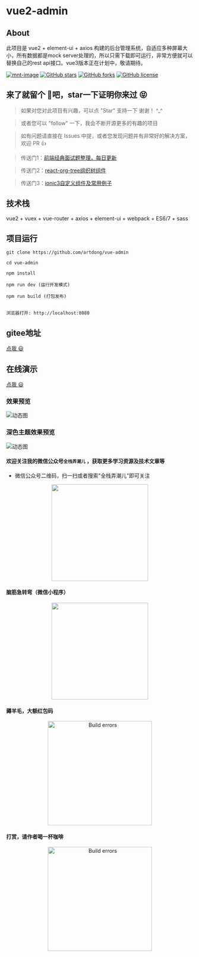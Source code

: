 # vue2-admin

## About

此项目是 vue2 + element-ui + axios 构建的后台管理系统，自适应多种屏幕大小，所有数据都是mock server处理的，所以只需下载即可运行，非常方便就可以替换自己的rest api接口。vue3版本正在计划中，敬请期待。

[![mnt-image](https://img.shields.io/maintenance/yes/2023.svg)](../../commits/develop)
[![GitHub stars](https://img.shields.io/github/stars/artdong/vue-admin.svg)](https://github.com/artdong/vue-admin/stargazers)
[![GitHub forks](https://img.shields.io/github/forks/artdong/vue-admin.svg)](https://github.com/artdong/vue-admin/network)
[![GitHub license](https://img.shields.io/badge/license-MIT-blue.svg)](https://github.com/artdong/vue-admin/blob/develop/LICENSE)


## 来了就留个 :feet:吧，star一下证明你来过  :stuck_out_tongue_closed_eyes:

>  如果对您对此项目有兴趣，可以点 "Star" 支持一下 谢谢！ ^_^

>  或者您可以 "follow" 一下，我会不断开源更多的有趣的项目

>  如有问题请直接在 Issues 中提，或者您发现问题并有非常好的解决方案，欢迎 PR 👍


>  传送门1：[前端经典面试题整理，每日更新](https://github.com/daily-interview/fe-interview)

>  传送门2：[react-org-tree组织树组件](https://github.com/artdong/react-org-tree)

>  传送门3：[ionic3自定义组件及常用例子](https://github.com/artdong/ionic3-awesome)


## 技术栈

vue2 + vuex + vue-router + axios + element-ui + webpack + ES6/7 + sass


## 项目运行

```
git clone https://github.com/artdong/vue-admin

cd vue-admin

npm install

npm run dev (运行开发模式)

npm run build (打包发布)


浏览器打开: http://localhost:8080

```

## gitee地址

[点我 :smiley:](https://gitee.com/artdong/vue-admin)

## 在线演示

[点我 :smiley:](http://blog.artdong.top/vue2-admin)

### 效果预览

![动态图](https://upload-images.jianshu.io/upload_images/3100736-41a17e53122c0609.gif?raw=true)

### 深色主题效果预览

![动态图](https://upload-images.jianshu.io/upload_images/3100736-b0f8985f5dd5f4c7.gif?raw=true)

#### 欢迎关注我的微信公众号`全栈弄潮儿` ，获取更多学习资源及技术文章等

* 微信公众号二维码，扫一扫或者搜索"全栈弄潮儿"即可关注

<p align='center'>
  <img src="https://upload-images.jianshu.io/upload_images/3100736-ddcf3f57a7be2ad1.jpg" width="260px" style="display:inline;">
</p>

#### 脑筋急转弯（微信小程序）

<p align='center'>
  <img src="https://upload-images.jianshu.io/upload_images/3100736-8679464618a2cd66.jpg" width="260px" style="display:inline;">
</p>

#### 薅羊毛，大额红包码

<p align='center'>
<img src='https://upload-images.jianshu.io/upload_images/3100736-e1e4b012ad617601.jpeg?imageMogr2/auto-orient/strip%7CimageView2/2/w/1240' width='280' alt='Build errors'>
</p>

#### 打赏，请作者喝一杯咖啡

<p align='center'>
<img src='https://upload-images.jianshu.io/upload_images/3100736-46a28aed4ded25e4.jpeg?imageMogr2/auto-orient/strip%7CimageView2/2/w/1240' width='280' alt='Build errors'>
</p>
